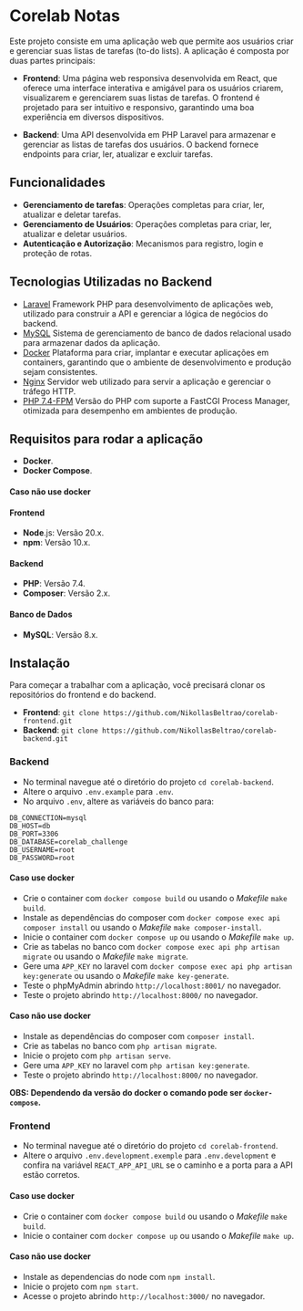 # Corelab Notas

Este projeto consiste em uma aplicação web que permite aos usuários criar e gerenciar suas listas de tarefas (to-do lists). A aplicação é composta por duas partes principais:

- **Frontend**: Uma página web responsiva desenvolvida em React, que oferece uma interface interativa e amigável para os usuários criarem, visualizarem e gerenciarem suas listas de tarefas. O frontend é projetado para ser intuitivo e responsivo, garantindo uma boa experiência em diversos dispositivos.

- **Backend**: Uma API desenvolvida em PHP Laravel para armazenar e gerenciar as listas de tarefas dos usuários. O backend fornece endpoints para criar, ler, atualizar e excluir tarefas.

## Funcionalidades
- **Gerenciamento de tarefas**: Operações completas para criar, ler, atualizar e deletar tarefas.
- **Gerenciamento de Usuários**: Operações completas para criar, ler, atualizar e deletar usuários.
- **Autenticação e Autorização**: Mecanismos para registro, login e proteção de rotas.

## Tecnologias Utilizadas no Backend
- [Laravel](https://laravel.com/) Framework PHP para desenvolvimento de aplicações web, utilizado para construir a API e gerenciar a lógica de negócios do backend.
- [MySQL](https://www.mysql.com/) Sistema de gerenciamento de banco de dados relacional usado para armazenar dados da aplicação.
- [Docker](https://www.docker.com/) Plataforma para criar, implantar e executar aplicações em containers, garantindo que o ambiente de desenvolvimento e produção sejam consistentes.
- [Nginx](https://nginx.org/) Servidor web utilizado para servir a aplicação e gerenciar o tráfego HTTP.
- [PHP 7.4-FPM](https://www.php.net/) Versão do PHP com suporte a FastCGI Process Manager, otimizada para desempenho em ambientes de produção.

## Requisitos para rodar a aplicação
- **Docker**.
- **Docker Compose**.
#### Caso não use docker
#### Frontend
- **Node**.js: Versão 20.x.
- **npm**: Versão 10.x.
#### Backend
- **PHP**: Versão 7.4.
- **Composer**: Versão 2.x.
#### Banco de Dados
- **MySQL**: Versão 8.x.

## Instalação
Para começar a trabalhar com a aplicação, você precisará clonar os repositórios do frontend e do backend.
- **Frontend**: `git clone https://github.com/NikollasBeltrao/corelab-frontend.git`
- **Backend**: `git clone https://github.com/NikollasBeltrao/corelab-backend.git`


### Backend
- No terminal navegue até o diretório do projeto `cd corelab-backend`.
- Altere o arquivo `.env.example` para `.env`.
- No arquivo `.env`, altere as variáveis do banco para:
```
DB_CONNECTION=mysql
DB_HOST=db
DB_PORT=3306
DB_DATABASE=corelab_challenge
DB_USERNAME=root
DB_PASSWORD=root
```
#### Caso use docker

- Crie o container com `docker compose build` ou usando o *Makefile* `make build`.
- Instale as dependências  do composer com `docker compose exec api composer install` ou usando o *Makefile* `make composer-install`.
- Inicie o container com `docker compose up` ou usando o *Makefile* `make up`.
- Crie as tabelas no banco com `docker compose exec api php artisan migrate` ou  usando o *Makefile* `make migrate`.
- Gere uma `APP_KEY` no laravel com `docker compose exec api php artisan key:generate`  ou  usando o *Makefile* `make key-generate`.
- Teste o phpMyAdmin abrindo `http://localhost:8001/` no navegador.
- Teste o projeto abrindo `http://localhost:8000/` no navegador.

#### Caso não use docker
- Instale as dependências  do composer com `composer install`.
- Crie as tabelas no banco com `php artisan migrate`.
- Inicie o projeto com `php artisan serve`.
- Gere uma `APP_KEY` no laravel com `php artisan key:generate`.
- Teste o projeto abrindo `http://localhost:8000/` no navegador.

**OBS: Dependendo da versão do docker o comando pode ser `docker-compose`.**

### Frontend
- No terminal navegue até o diretório do projeto `cd corelab-frontend`.
- Altere o arquivo `.env.development.exemple` para `.env.development` e confira na variável `REACT_APP_API_URL` se o caminho e a porta para a API estão corretos.

#### Caso use docker
- Crie o container com `docker compose build` ou usando o *Makefile* `make build`.
- Inicie o container com `docker compose up` ou usando o *Makefile* `make up`.

#### Caso não use docker
- Instale as dependencias do node com `npm install`.
- Inicie o projeto com `npm start`.
- Acesse o projeto abrindo `http://localhost:3000/` no navegador.